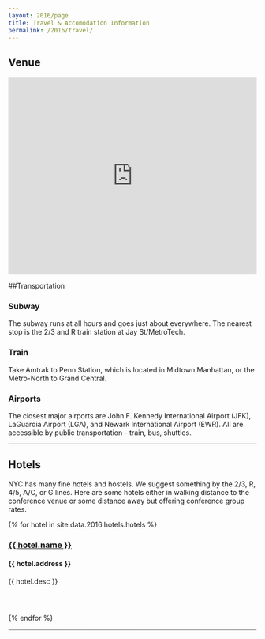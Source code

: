 ```yaml
---
layout: 2016/page
title: Travel & Accomodation Information
permalink: /2016/travel/
---
```


## Venue
  <div id="mapwrap">
    <div class="container">
      <div class="row mt">
        <iframe
          src="https://www.google.com/maps/embed?pb=!1m18!1m12!1m3!1d3025.1419543082984!2d-73.98604134838247!3d40.69287117923257!2m3!1f0!2f0!3f0!3m2!1i1024!2i768!4f13.1!3m3!1m2!1s0x89c25a4b1098536b%3A0xb1f5b22f3d7a0d3b!2s4+MetroTech+Center%2C+Brooklyn%2C+NY+11201!5e0!3m2!1sen!2sus!4v1451338992452"
          width="100%" height="400px" frameborder="0"
          style="border:0" allowfullscreen></iframe>
      </div>
    </div>
  </div>
</div>

##Transportation

<div class="row">
	<div class="col-lg-4 col-md-4 col-sm-4 proc">
		<h3><i class="fa fa-flag-o"></i> Subway</h3>
		<p>The subway runs at all hours and goes just about everywhere. The nearest stop is the 2/3 and R train station at Jay St/MetroTech.</p>
	</div>
	<div class="col-lg-4 col-md-4 col-sm-4 proc">
		<h3><i class="fa fa-flag-o"></i> Train</h3>
		<p>Take Amtrak to Penn Station, which is located in Midtown Manhattan, or the Metro-North to Grand Central.</p>
	</div>
	<div class="col-lg-4 col-md-4 col-sm-4 proc">
		<h3><i class="fa fa-plane"></i> Airports</h3>
		<p>The closest major airports are John F. Kennedy International Airport (JFK), LaGuardia Airport (LGA), and Newark International Airport (EWR). All are accessible by public transportation - train, bus, shuttles.</p>
	</div>
</div>

<hr>

## Hotels

NYC has many fine hotels and hostels. We suggest something by the 2/3, R, 4/5, A/C, or G lines.  Here are some hotels either in walking distance to the conference venue or some distance away but offering conference group rates.

<div id="hotels">
	<div class="container">
		<div class="row">
{% for hotel in site.data.2016.hotels.hotels %}
			<div class="col-lg-4 col-md-4 col-sm-4 col-xs-4">
			<h3>
				<i class="fa fa-building-o"></i> 
				<a href="{{ hotel.url }}">{{ hotel.name }}</a>
			</h3>
			<h4>{{ hotel.address }}</h4>
			<p style="min-height:60px;"> 
			{{ hotel.desc }}
			</p>
			</div>
{% endfor %}
		</div><! --/row --> 
	</div><! --/container -->
</div>

<hr style="border:1px dotted #efefee "/>
